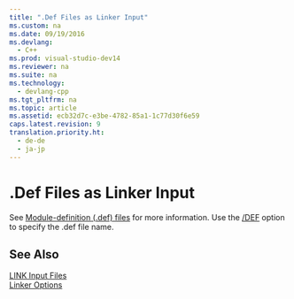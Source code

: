 ```yaml
---
title: ".Def Files as Linker Input"
ms.custom: na
ms.date: 09/19/2016
ms.devlang: 
  - C++
ms.prod: visual-studio-dev14
ms.reviewer: na
ms.suite: na
ms.technology: 
  - devlang-cpp
ms.tgt_pltfrm: na
ms.topic: article
ms.assetid: ecb32d7c-e3be-4782-85a1-1c77d30f6e59
caps.latest.revision: 9
translation.priority.ht: 
  - de-de
  - ja-jp
---
```

# .Def Files as Linker Input
See [Module-definition (.def) files](../vs140/Module-Definition--.Def--Files.md) for more information. Use the [/DEF](../vs140/-DEF--Specify-Module-Definition-File-.md) option to specify the .def file name.  
  
## See Also  
 [LINK Input Files](../vs140/LINK-Input-Files.md)   
 [Linker Options](../Topic/Linker%20Options.md)